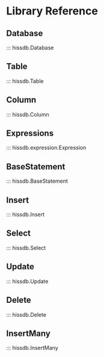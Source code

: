# Library Reference

## Database

::: hissdb.Database

## Table

::: hissdb.Table

## Column

::: hissdb.Column

## Expressions

::: hissdb.expression.Expression

## BaseStatement

::: hissdb.BaseStatement

## Insert

::: hissdb.Insert

## Select

::: hissdb.Select

## Update

::: hissdb.Update

## Delete

::: hissdb.Delete

## InsertMany

::: hissdb.InsertMany
